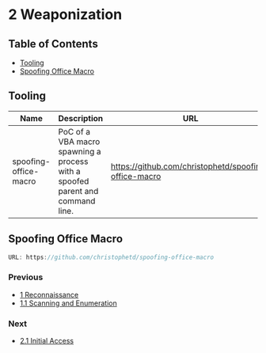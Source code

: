 # 2 Weaponization

## Table of Contents

- [Tooling](https://github.com/0xsyr0/Red-Team-Playbooks/blob/master/2-Weaponization/2-Weaponization.md#Tooling)
- [Spoofing Office Macro](https://github.com/0xsyr0/Red-Team-Playbooks/blob/master/2-Weaponization/2-Weaponization.md#Spoofing-Office-Macro)

## Tooling

| Name | Description | URL |
| --- | --- | --- |
| spoofing-office-macro | PoC of a VBA macro spawning a process with a spoofed parent and command line. | https://github.com/christophetd/spoofing-office-macro |

## Spoofing Office Macro
```c
URL: https://github.com/christophetd/spoofing-office-macro
```

### Previous

- [1 Reconnaissance](https://github.com/0xsyr0/Red-Team-Playbooks/blob/master/1-Reconnaissance/1-Reconnaissance.md)
- [1.1 Scanning and Enumeration](https://github.com/0xsyr0/Red-Team-Playbooks/blob/master/1-Reconnaissance/1.1-Scanning-and-Enumeration.md)

### Next

- [2.1 Initial Access](https://github.com/0xsyr0/Red-Team-Playbooks/blob/master/2-Weaponization/2.1-Initial-Access.md)
